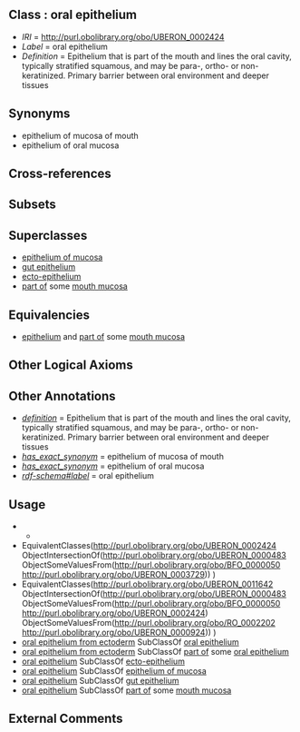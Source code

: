 
## Class : oral epithelium

 * *IRI* = http://purl.obolibrary.org/obo/UBERON_0002424
 * *Label* = oral epithelium
 * *Definition* = Epithelium that is part of the mouth and lines the oral cavity, typically stratified squamous, and may be para-, ortho- or non- keratinized. Primary barrier between oral environment and deeper tissues

## Synonyms

 * epithelium of mucosa of mouth
 * epithelium of oral mucosa

## Cross-references


## Subsets


## Superclasses

 * [epithelium of mucosa](../../UBERON/50/UBERON_0003350.md)
 * [gut epithelium](../../UBERON/29/UBERON_0003929.md)
 * [ecto-epithelium](../../UBERON/71/UBERON_0010371.md)
 * [part of](../../BFO/50/BFO_0000050.md) some [mouth mucosa](../../UBERON/29/UBERON_0003729.md)

## Equivalencies

 * [epithelium](../../UBERON/83/UBERON_0000483.md) and [part of](../../BFO/50/BFO_0000050.md) some [mouth mucosa](../../UBERON/29/UBERON_0003729.md)

## Other Logical Axioms


## Other Annotations

 * *[definition](../../IAO/15/IAO_0000115.md)* = Epithelium that is part of the mouth and lines the oral cavity, typically stratified squamous, and may be para-, ortho- or non- keratinized. Primary barrier between oral environment and deeper tissues
 * *[has_exact_synonym](../../ym/oboInOwl#hasExactSynonym.md)* = epithelium of mucosa of mouth
 * *[has_exact_synonym](../../ym/oboInOwl#hasExactSynonym.md)* = epithelium of oral mucosa
 * *[rdf-schema#label](../../el/rdf-schema#label.md)* = oral epithelium

## Usage

 * -
 * EquivalentClasses(<http://purl.obolibrary.org/obo/UBERON_0002424> ObjectIntersectionOf(<http://purl.obolibrary.org/obo/UBERON_0000483> ObjectSomeValuesFrom(<http://purl.obolibrary.org/obo/BFO_0000050> <http://purl.obolibrary.org/obo/UBERON_0003729>)) )
 * EquivalentClasses(<http://purl.obolibrary.org/obo/UBERON_0011642> ObjectIntersectionOf(<http://purl.obolibrary.org/obo/UBERON_0000483> ObjectSomeValuesFrom(<http://purl.obolibrary.org/obo/BFO_0000050> <http://purl.obolibrary.org/obo/UBERON_0002424>) ObjectSomeValuesFrom(<http://purl.obolibrary.org/obo/RO_0002202> <http://purl.obolibrary.org/obo/UBERON_0000924>)) )
 * [oral epithelium from ectoderm](../../UBERON/42/UBERON_0011642.md) SubClassOf [oral epithelium](../../UBERON/24/UBERON_0002424.md)
 * [oral epithelium from ectoderm](../../UBERON/42/UBERON_0011642.md) SubClassOf [part of](../../BFO/50/BFO_0000050.md) some [oral epithelium](../../UBERON/24/UBERON_0002424.md)
 * [oral epithelium](../../UBERON/24/UBERON_0002424.md) SubClassOf [ecto-epithelium](../../UBERON/71/UBERON_0010371.md)
 * [oral epithelium](../../UBERON/24/UBERON_0002424.md) SubClassOf [epithelium of mucosa](../../UBERON/50/UBERON_0003350.md)
 * [oral epithelium](../../UBERON/24/UBERON_0002424.md) SubClassOf [gut epithelium](../../UBERON/29/UBERON_0003929.md)
 * [oral epithelium](../../UBERON/24/UBERON_0002424.md) SubClassOf [part of](../../BFO/50/BFO_0000050.md) some [mouth mucosa](../../UBERON/29/UBERON_0003729.md)

## External Comments

